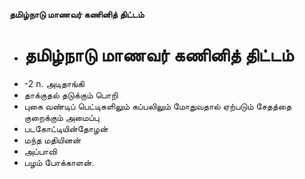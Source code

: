 **தமிழ்நாடு மாணவர் கணினித் திட்டம்**
- # தமிழ்நாடு மாணவர் கணினித் திட்டம்
- -2 n. அடிதாங்கி
- தாக்குதல் தடுக்கும் பொறி
- புகை வண்டிப் பெட்டிகளிலும் கப்பலிலும் மோதுவதால் ஏற்படும் சேதத்தை குறைக்கும் அமைப்பு
- படகோட்டியின்தோழன்
- மந்த மதியினன்
- அப்பாவி
- பழம் போக்காளன்.

